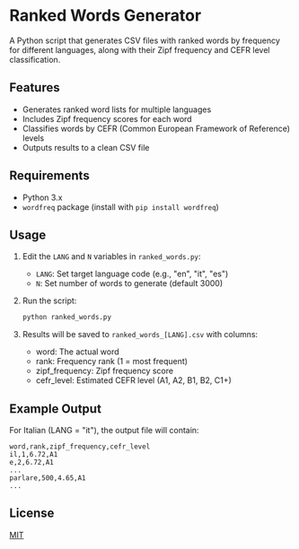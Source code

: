 # Ranked Words Generator

A Python script that generates CSV files with ranked words by frequency for different languages, along with their Zipf frequency and CEFR level classification.

## Features

- Generates ranked word lists for multiple languages
- Includes Zipf frequency scores for each word
- Classifies words by CEFR (Common European Framework of Reference) levels
- Outputs results to a clean CSV file

## Requirements

- Python 3.x
- `wordfreq` package (install with `pip install wordfreq`)

## Usage

1. Edit the `LANG` and `N` variables in `ranked_words.py`:
   - `LANG`: Set target language code (e.g., "en", "it", "es")
   - `N`: Set number of words to generate (default 3000)

2. Run the script:
   ```bash
   python ranked_words.py
   ```

3. Results will be saved to `ranked_words_[LANG].csv` with columns:
   - word: The actual word
   - rank: Frequency rank (1 = most frequent)
   - zipf_frequency: Zipf frequency score
   - cefr_level: Estimated CEFR level (A1, A2, B1, B2, C1+)

## Example Output

For Italian (LANG = "it"), the output file will contain:
```
word,rank,zipf_frequency,cefr_level
il,1,6.72,A1
e,2,6.72,A1
...
parlare,500,4.65,A1
...
```

## License
[MIT](LICENSE)
